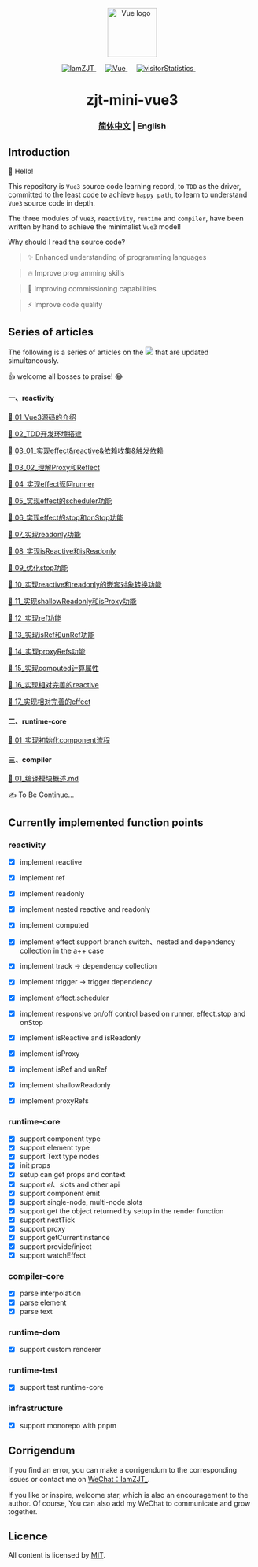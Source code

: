 <p align="center">
  <a href="https://github.com/vuejs/core">
    <img width="100" src="https://vuejs.org/images/logo.png" alt="Vue logo" />
  </a>
</p>

<p align="center">
  <a href="https://github.com/iamzjt-front-end">
    <img src="https://img.shields.io/badge/Github-iamzjt--front--end-blue" alt="IamZJT" />
  </a>&emsp;
  <a href="https://github.com/vuejs/core">
    <img src="https://img.shields.io/badge/-Vue.js-%232c3e50?style=flat-square&logo=vuedotjs" alt="Vue">
  </a>&emsp;
  <a href="https://github.com/iamzjt-front-end">
    <img src="https://komarev.com/ghpvc/?username=iamzjt-front-end&label=++visitorStatistics++&color=lightgrey" alt="visitorStatistics" />
  </a>&emsp;
</p>

<h1 align="center">
  zjt-mini-vue3
</h1>

<h3 align='center'>
  <a href='./README.md'>简体中文</a> | English
</h3>


## Introduction

🙋 Hello!

This repository is `Vue3` source code learning record, to `TDD` as the driver, committed to the least code to achieve `happy path`, to learn to understand `Vue3` source code in depth.

The three modules of `Vue3`, `reactivity`, `runtime` and `compiler`, have been written by hand to achieve the minimalist `Vue3` model!

Why should I read the source code?

> ✨ Enhanced understanding of programming languages

> 🔥 Improve programming skills

> 🚀 Improving commissioning capabilities

> ⚡️ Improve code quality


## Series of articles

The following is a series of articles on the <a href="https://juejin.cn/column/7168612212133593095"><img src="https://img.shields.io/badge/juejin-juejin column-487DF8"></a> that are updated simultaneously.

👍 welcome all bosses to praise! 😂

#### 一、reactivity

[📑 01_Vue3源码的介绍](https://juejin.cn/post/7168664872547254285)

[📑 02_TDD开发环境搭建](https://juejin.cn/post/7169351734051995678)

[📑 03_01_实现effect&reactive&依赖收集&触发依赖](https://juejin.cn/post/7170480677614256158)

[📑 03_02_理解Proxy和Reflect](https://juejin.cn/post/7171655019425431583)

[📑 04_实现effect返回runner](https://juejin.cn/post/7172683900282634254)

[📑 05_实现effect的scheduler功能](https://juejin.cn/post/7173498493334454285)

[📑 06_实现effect的stop和onStop功能](https://juejin.cn/post/7174161779264585741)

[📑 07_实现readonly功能](https://juejin.cn/post/7175279305327378490)

[📑 08_实现isReactive和isReadonly](https://juejin.cn/post/7176086344815837242)

[📑 09_优化stop功能](https://juejin.cn/post/7179866542857781285)

[📑 10_实现reactive和readonly的嵌套对象转换功能](https://juejin.cn/post/7179867852877332517)

[📑 11_实现shallowReadonly和isProxy功能](https://juejin.cn/post/7180887790899920956)

[📑 12_实现ref功能](https://juejin.cn/post/7181710097863671864)

[📑 13_实现isRef和unRef功能](https://juejin.cn/post/7182379390183931960)

[📑 14_实现proxyRefs功能](https://juejin.cn/post/7185443608827265061)

[📑 15_实现computed计算属性](https://juejin.cn/post/7189847454152392760)

[📑 16_实现相对完善的reactive](https://juejin.cn/post/7194275202212036667)

[📑 17_实现相对完善的effect](https://juejin.cn/post/7196690584286462008)


#### 二、runtime-core

[📃 01_实现初始化component流程]()


#### 三、compiler

[📰 01_编译模块概述.md]()

✍️ To Be Continue...


## Currently implemented function points

### reactivity

- [x] implement reactive
- [x] implement ref
- [x] implement readonly
- [x] implement nested reactive and readonly
- [x] implement computed
- [x] implement effect support branch switch、nested and dependency collection in the a++ case
- [x] implement track -> dependency collection
- [x] implement trigger -> trigger dependency
- [x] implement effect.scheduler
- [x] implement responsive on/off control based on runner, effect.stop and onStop
- [x] implement isReactive and isReadonly
- [x] implement isProxy
- [x] implement isRef and unRef
- [x] implement shallowReadonly
- [x] implement proxyRefs


### runtime-core

- [x] support component type
- [x] support element type
- [x] support Text type nodes
- [x] init props
- [x] setup can get props and context
- [x] support $el、$slots and other api
- [x] support component emit
- [x] support single-node, multi-node slots
- [x] support get the object returned by setup in the render function
- [x] support nextTick
- [x] support proxy
- [x] support getCurrentInstance
- [x] support provide/inject
- [x] support watchEffect

### compiler-core
- [x] parse interpolation
- [x] parse element
- [x] parse text

### runtime-dom
- [x] support custom renderer 

### runtime-test
- [x] support test runtime-core

### infrastructure
- [x] support monorepo with pnpm


## Corrigendum

If you find an error, you can make a corrigendum to the corresponding issues or contact me on <a href="https://iamzjt-1256754140.cos.ap-nanjing.myqcloud.com/images/IamZJT-WeChat.jpg">WeChat：IamZJT_</a>.

If you like or inspire, welcome star, which is also an encouragement to the author.
Of course, You can also add my WeChat to communicate and grow together.


## Licence

All content is licensed by [MIT](https://spdx.org/licenses/MIT).
